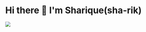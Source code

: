 # Hi there 👋  I'm Sharique(sha-rik)

<!--[<img height="30" src="https://img.shields.io/badge/linkedin-blue.svg?&style=for-the-badge&logo=linkedin&logoColor=white" />][linkedIn]-->
<!--[<img height="30" src="https://img.shields.io/badge/twitter-%231DA1F2.svg?&style=for-the-badge&logo=twitter&logoColor=white" />][twitter]-->
<!-- [<img height="30" src="https://img.shields.io/badge/telegram-4f748c.svg?&style=for-the-badge&logo=telegram&logoColor=white" />][telegram] -->
<!-- [<img height="30" src = "https://img.shields.io/badge/Youtube-%23E4405F.svg?&style=for-the-badge&logo=Youtube&logoColor=white">][youtube]  -->
<!-- <a href="mailto:sharique.shaikh.0123@gmail.com" style="text-decoration:none"><img height="30" src = "https://img.shields.io/badge/gmail-c14438?&style=for-the-badge&logo=gmail&logoColor=white"></a> -->
<!-- [<img height="30" src="https://img.shields.io/badge/-Medium-000000.svg?&style=for-the-badge&logo=Medium&logoColor=white" />][medium] -->

<!--<p>Greetings! I appreciate your attention and the time you have taken to view my profile.

As a Product Manager with 2 years of experience, I bring a unique combination of technical expertise and business acumen to my role. My background as a Data Analyst and Software Engineer has given me the ability to analyze customer data and design and develop software solutions. I am confident in my ability to use these skills to drive product strategy, build and manage product roadmaps, and collaborate with cross-functional teams to deliver successful products.</p>
<p>Technology is my passion. I have the vision to help humanity with great products. I love to solve challenging problems and enjoy talking to people about great product ideas and their execution strategies.</p>-->

![](https://komarev.com/ghpvc/?username=sk-sharique)

[website]: https://sk-sharique.github.io/me/
[linkedin]: https://www.linkedin.com/in/sharique-shaikh/
[twitter]: https://twitter.com/heysharique
[youtube]: https://www.youtube.com/channel/UC2RzsDPnQ-9onbAbXiG8-7A
[medium]: https://medium.com/@sk_sharique
[telegram]: https://telegram.me/shariqueshaikh

